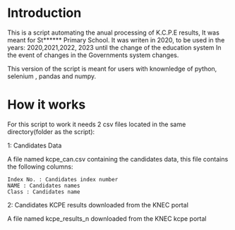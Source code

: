 # Introduction
This is a script automating the anual processing of K.C.P.E results,
It was meant for St****** Primary School.
It was writen in 2020, to be used in the years: 2020,2021,2022, 2023 until the change of the education system
In the event of changes in the Governments system changes.

This version of the script is meant for users with knownledge of python, selenium , pandas and numpy.

# How it works
For this script to work it needs 2 csv files located in the same directory(folder as the script): 

1: Candidates Data

  A file named kcpe_can.csv containing the candidates data, 
  this file contains the following columns:
  
    Index No. : Candidates index number
    NAME : Candidates names
    Class : Candidates name

2: Candidates KCPE results downloaded from the KNEC portal 

  A file named kcpe_results_n downloaded from the KNEC kcpe portal
